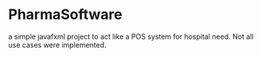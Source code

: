 # PharmaSoftware
a simple javafxml project to act like a POS system for hospital need. Not all use cases were implemented. 
